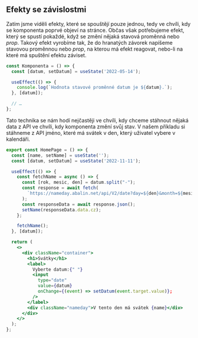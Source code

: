 ## Efekty se závislostmi

Zatím jsme viděli efekty, které se spouštějí pouze jednou, tedy ve chvíli, kdy se komponenta poprvé objeví na stránce. Občas však potřebujeme efekt, který se spustí pokaždé, když se změní nějaká stavová proměnná nebo _prop_. Takový efekt vyrobíme tak, že do hranatých závorek napíšeme stavovou proměnnou nebo _prop_, na kterou má efekt reagovat, nebo-li na které má spuštění efektu záviset.

```js
const Komponenta = () => {
  const [datum, setDatum] = useState('2022-05-14');

  useEffect(() => {
    console.log(`Hodnota stavové proměnné datum je ${datum}.`);
  }, [datum]);

  // …
};
```

Tato technika se nám hodí nejčastěji ve chvíli, kdy chceme stáhnout nějaká data z API ve chvíli, kdy komponenta změní svůj stav. V našem příkladu si stáhneme z API jméno, které má svátek v den, který uživatel vybere v kalendáři.

```jsx
export const HomePage = () => {
  const [name, setName] = useState('');
  const [datum, setDatum] = useState('2022-11-11');

  useEffect(() => {
    const fetchName = async () => {
      const [rok, mesic, den] = datum.split("-");
      const response = await fetch(
        `https://nameday.abalin.net/api/V2/date?day=${den}&month=${mesic}`
      );
      const responseData = await response.json();
      setName(responseData.data.cz);
    };

    fetchName();
  }, [datum]);

  return (
    <>
      <div className="container">
        <h1>Svátky</h1>
        <label>
          Vyberte datum:{" "}
          <input
            type="date"
            value={datum}
            onChange={(event) => setDatum(event.target.value)};
          />
        </label>
        <div className="nameday">V tento den má svátek {name}</div>
      </div>
    </>
  );
};
```
